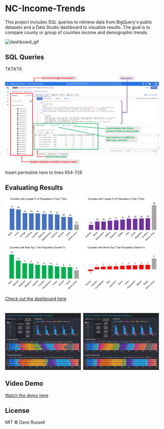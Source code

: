 # NC-Income-Trends
This project includes SQL queries to retrieve data from BigQuery's public datasets and a Data Studio dashboard to visualize results. The goal is to compare county or group of counties income and demographic trends.

![dashboard_gif](https://github.com/drussel4/NC-Income-Trends/blob/master/img/dashboard_gif.png?raw=true)

## SQL Queries
TKTKTK

![bigquery_navigation](https://github.com/drussel4/NC-Income-Trends/blob/master/img/bigquery_navigation.png?raw=true)

Insert permalink here to lines 654-726

## Evaluating Results

![income_trends_graphs](https://github.com/drussel4/NC-Income-Trends/blob/master/img/income_trends_graphs.png?raw=true)

[Check out the dashboard here](https://datastudio.google.com/u/0/reporting/fa3cd195-27dd-4c64-a36f-5c16c17effe2)

![hyde_vs_greene_counties](https://github.com/drussel4/NC-Income-Trends/blob/master/img/hyde_vs_greene_counties.png?raw=true)

## Video Demo

[Watch the demo here](https://youtu.be/fWxivjXf82s)

## License

MIT © Dave Russell
